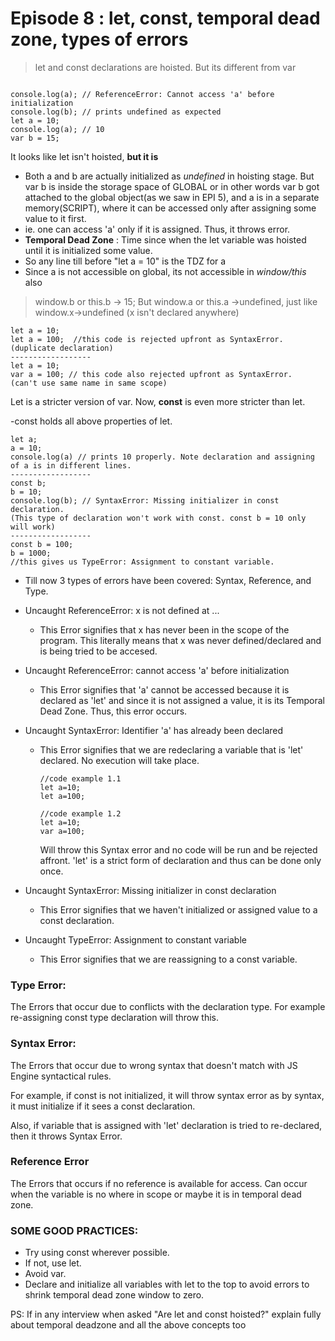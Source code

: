 # Episode 8 : let, const, temporal dead zone, types of errors

> let and const declarations are hoisted. But its different from var

```

console.log(a); // ReferenceError: Cannot access 'a' before initialization
console.log(b); // prints undefined as expected
let a = 10;
console.log(a); // 10
var b = 15;

```
It looks like let isn't hoisted, **but it is**

- Both a and b are actually initialized as *undefined* in hoisting stage. But var b is inside the storage space of GLOBAL or in other words var b got attached to the global object(as we saw in EPI 5), and a is in a separate memory(SCRIPT), where it can be
accessed only after assigning some value to it first.
- ie. one can access 'a' only if it is assigned. Thus, it throws error.
- **Temporal Dead Zone** : Time since when the let variable was hoisted until it is initialized some value. 
- So any line till before "let a = 10" is the TDZ for a
- Since a is not accessible on global, its not accessible in *window/this* also
> window.b or this.b -> 15; But window.a or this.a ->undefined, just like window.x->undefined (x isn't declared anywhere)

```
let a = 10;
let a = 100;  //this code is rejected upfront as SyntaxError. (duplicate declaration)
------------------
let a = 10;
var a = 100; // this code also rejected upfront as SyntaxError.
(can't use same name in same scope)

```
Let is a stricter version of var. Now, **const** is even more stricter than let.

-const holds all above properties of let. 

```
let a;
a = 10;
console.log(a) // prints 10 properly. Note declaration and assigning of a is in different lines.
------------------
const b;
b = 10;
console.log(b); // SyntaxError: Missing initializer in const declaration.
(This type of declaration won't work with const. const b = 10 only will work)
------------------
const b = 100;
b = 1000;
//this gives us TypeError: Assignment to constant variable. 

```
- Till now 3 types of errors have been covered: Syntax, Reference, and Type.

* Uncaught ReferenceError: x is not defined at ...

    * This Error signifies that x has never been in the scope of the program. This literally means that x was never defined/declared and is being tried to be accesed.

* Uncaught ReferenceError: cannot access 'a' before initialization

    * This Error signifies that 'a' cannot be accessed because it is declared as 'let' and since it is not assigned a value, it is its Temporal Dead Zone. Thus, this error occurs.

* Uncaught SyntaxError: Identifier 'a' has already been declared

    * This Error signifies that we are redeclaring a variable that is 'let' declared. No execution will take place.

        ```
        //code example 1.1
        let a=10;
        let a=100;
        ```
        ```
        //code example 1.2
        let a=10;
        var a=100;
        ```
    
        Will throw this Syntax error and no code will be run and be rejected affront. 
        'let' is a strict form of declaration and thus can be done only once.
* Uncaught SyntaxError: Missing initializer in const declaration
    * This Error signifies that we haven't initialized or assigned value to a const declaration.

* Uncaught TypeError: Assignment to constant variable
    * This Error signifies that we are reassigning to a const variable.


### Type Error:

The Errors that occur due to conflicts with the declaration type. For example re-assigning const type declaration will throw this.

### Syntax Error:

The Errors that occur due to wrong syntax that doesn't match with JS Engine syntactical rules. 

For example, if const is not initialized, it will throw syntax error as by syntax, it must initialize if it sees a const declaration.

Also, if variable that is assigned with 'let' declaration is tried to re-declared, then it throws Syntax Error.

### Reference Error

The Errors that occurs if no reference is available for access. Can occur when the variable is no where in scope or maybe it is in temporal dead zone.


### SOME GOOD PRACTICES:

* Try using const wherever possible.
* If not, use let.
* Avoid var.
* Declare and initialize all variables with let to the top to avoid errors to shrink temporal dead zone window to zero.

PS: If in any interview when asked "Are let and const hoisted?" explain fully about temporal deadzone and all the above concepts too


